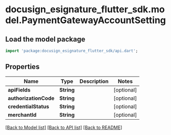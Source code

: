 # docusign_esignature_flutter_sdk.model.PaymentGatewayAccountSetting

## Load the model package
```dart
import 'package:docusign_esignature_flutter_sdk/api.dart';
```

## Properties
Name | Type | Description | Notes
------------ | ------------- | ------------- | -------------
**apiFields** | **String** |  | [optional] 
**authorizationCode** | **String** |  | [optional] 
**credentialStatus** | **String** |  | [optional] 
**merchantId** | **String** |  | [optional] 

[[Back to Model list]](../README.md#documentation-for-models) [[Back to API list]](../README.md#documentation-for-api-endpoints) [[Back to README]](../README.md)


